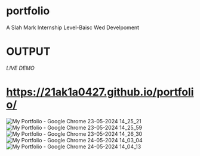 # portfolio
A Slah Mark Internship Level-Baisc Wed Develpoment
# OUTPUT
*LIVE DEMO*
# https://21ak1a0427.github.io/portfolio/
![My Portfolio - Google Chrome 23-05-2024 14_25_21](https://github.com/21AK1A0427/portfolio/assets/121687538/ba690ef9-4968-4bf9-bf4b-6af92925f947)
![My Portfolio - Google Chrome 23-05-2024 14_25_59](https://github.com/21AK1A0427/portfolio/assets/121687538/0835db0a-b348-4296-8d31-e50f578d7139)
![My Portfolio - Google Chrome 23-05-2024 14_26_30](https://github.com/21AK1A0427/portfolio/assets/121687538/c688c559-74d4-4dcf-a181-c735c5218ed9)
![My Portfolio - Google Chrome 24-05-2024 14_03_04](https://github.com/21AK1A0427/portfolio/assets/121687538/9b619c0f-c300-445e-80ec-b208c5b3df0a)
![My Portfolio - Google Chrome 24-05-2024 14_04_13](https://github.com/21AK1A0427/portfolio/assets/121687538/22c5514e-5649-4ad9-b311-8d5a45b2edf1)

